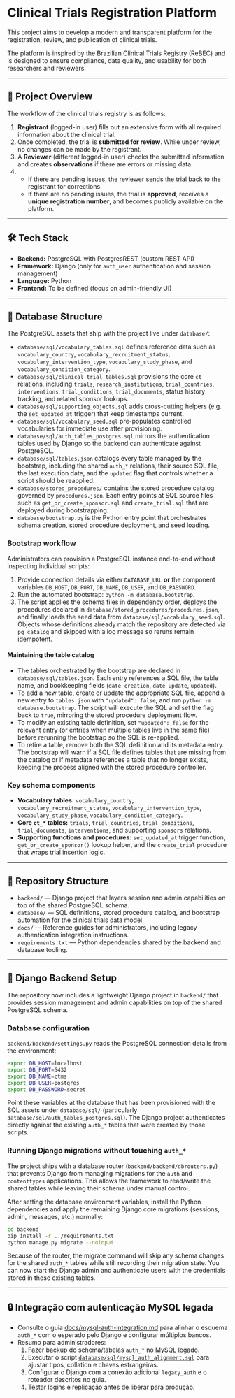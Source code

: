 # Clinical Trials Registration Platform

This project aims to develop a modern and transparent platform for the registration, review, and publication of clinical trials.

The platform is inspired by the Brazilian Clinical Trials Registry (ReBEC) and is designed to ensure compliance, data quality, and usability for both researchers and reviewers.

---

## 🚀 Project Overview

The workflow of the clinical trials registry is as follows:

1. **Registrant** (logged-in user) fills out an extensive form with all required information about the clinical trial.
2. Once completed, the trial is **submitted for review**. While under review, no changes can be made by the registrant.
3. A **Reviewer** (different logged-in user) checks the submitted information and creates **observations** if there are errors or missing data.
4. - If there are pending issues, the reviewer sends the trial back to the registrant for corrections.
   - If there are no pending issues, the trial is **approved**, receives a **unique registration number**, and becomes publicly available on the platform.

---

## 🛠️ Tech Stack

- **Backend:** PostgreSQL with PostgresREST (custom REST API)
- **Framework:** Django (only for `auth_user` authentication and session management)
- **Language:** Python
- **Frontend:** To be defined (focus on admin-friendly UI)

---

## 📑 Database Structure

The PostgreSQL assets that ship with the project live under `database/`:

- `database/sql/vocabulary_tables.sql` defines reference data such as
  `vocabulary_country`, `vocabulary_recruitment_status`,
  `vocabulary_intervention_type`, `vocabulary_study_phase`, and
  `vocabulary_condition_category`.
- `database/sql/clinical_trial_tables.sql` provisions the core `ct`
  relations, including `trials`, `research_institutions`,
  `trial_countries`, `interventions`, `trial_conditions`,
  `trial_documents`, status history tracking, and related sponsor lookups.
- `database/sql/supporting_objects.sql` adds cross-cutting helpers (e.g. the
  `set_updated_at` trigger) that keep timestamps current.
- `database/sql/vocabulary_seed.sql` pre-populates controlled vocabularies for
  immediate use after provisioning.
- `database/sql/auth_tables_postgres.sql` mirrors the authentication tables used
  by Django so the backend can authenticate against PostgreSQL.
- `database/sql/tables.json` catalogs every table managed by the bootstrap,
  including the shared `auth_*` relations, their source SQL file, the last
  execution date, and the `updated` flag that controls whether a script should
  be reapplied.
- `database/stored_procedures/` contains the stored procedure catalog governed
  by `procedures.json`. Each entry points at SQL source files such as
  `get_or_create_sponsor.sql` and `create_trial.sql` that are deployed during
  bootstrapping.
- `database/bootstrap.py` is the Python entry point that orchestrates schema
  creation, stored procedure deployment, and seed loading.

### Bootstrap workflow

Administrators can provision a PostgreSQL instance end-to-end without inspecting
individual scripts:

1. Provide connection details via either `DATABASE_URL` **or** the component
   variables `DB_HOST`, `DB_PORT`, `DB_NAME`, `DB_USER`, and `DB_PASSWORD`.
2. Run the automated bootstrap: `python -m database.bootstrap`.
3. The script applies the schema files in dependency order, deploys the
   procedures declared in `database/stored_procedures/procedures.json`, and
   finally loads the seed data from `database/sql/vocabulary_seed.sql`.
   Objects whose definitions already match the repository are detected via
   `pg_catalog` and skipped with a log message so reruns remain idempotent.

#### Maintaining the table catalog

- The tables orchestrated by the bootstrap are declared in
  `database/sql/tables.json`. Each entry references a SQL file, the table name,
  and bookkeeping fields (`date_creation`, `date_update`, `updated`).
- To add a new table, create or update the appropriate SQL file, append a new
  entry to `tables.json` with `"updated": false`, and run
  `python -m database.bootstrap`. The script will execute the SQL and set the
  flag back to `true`, mirroring the stored procedure deployment flow.
- To modify an existing table definition, set `"updated": false` for the
  relevant entry (or entries when multiple tables live in the same file) before
  rerunning the bootstrap so the SQL is re-applied.
- To retire a table, remove both the SQL definition and its metadata entry.
  The bootstrap will warn if a SQL file defines tables that are missing from the
  catalog or if metadata references a table that no longer exists, keeping the
  process aligned with the stored procedure controller.

### Key schema components

- **Vocabulary tables:** `vocabulary_country`,
  `vocabulary_recruitment_status`, `vocabulary_intervention_type`,
  `vocabulary_study_phase`, `vocabulary_condition_category`.
- **Core `ct_*` tables:** `trials`, `trial_countries`, `trial_conditions`,
  `trial_documents`, `interventions`, and supporting `sponsors` relations.
- **Supporting functions and procedures:** `set_updated_at` trigger function,
  `get_or_create_sponsor()` lookup helper, and the `create_trial` procedure that
  wraps trial insertion logic.

---

## 📂 Repository Structure

- `backend/` — Django project that layers session and admin capabilities on top
  of the shared PostgreSQL schema.
- `database/` — SQL definitions, stored procedure catalog, and bootstrap
  automation for the clinical trials data model.
- `docs/` — Reference guides for administrators, including legacy
  authentication integration instructions.
- `requirements.txt` — Python dependencies shared by the backend and database
  tooling.

---

## 🧭 Django Backend Setup

The repository now includes a lightweight Django project in `backend/` that provides session
management and admin capabilities on top of the shared PostgreSQL schema.

### Database configuration

`backend/backend/settings.py` reads the PostgreSQL connection details from the environment:

```bash
export DB_HOST=localhost
export DB_PORT=5432
export DB_NAME=ctms
export DB_USER=postgres
export DB_PASSWORD=secret
```

Point these variables at the database that has been provisioned with the SQL assets under
`database/sql/` (particularly `database/sql/auth_tables_postgres.sql`). The Django project
authenticates directly against the existing `auth_*` tables that were created by those scripts.

### Running Django migrations without touching `auth_*`

The project ships with a database router (`backend/backend/dbrouters.py`) that prevents Django
from managing migrations for the `auth` and `contenttypes` applications. This allows the framework
to read/write the shared tables while leaving their schema under manual control.

After setting the database environment variables, install the Python dependencies and apply the
remaining Django core migrations (sessions, admin, messages, etc.) normally:

```bash
cd backend
pip install -r ../requirements.txt
python manage.py migrate --noinput
```

Because of the router, the migrate command will skip any schema changes for the shared `auth_*`
tables while still recording their migration state. You can now start the Django admin and
authenticate users with the credentials stored in those existing tables.

---

## 🔒 Integração com autenticação MySQL legada

- Consulte o guia [docs/mysql-auth-integration.md](docs/mysql-auth-integration.md) para alinhar o esquema `auth_*` com o esperado pelo Django e configurar múltiplos bancos.
- Resumo para administradores:
  1. Fazer backup do schema/tabelas `auth_*` no MySQL legado.
  2. Executar o script [`database/sql/mysql_auth_alignment.sql`](database/sql/mysql_auth_alignment.sql) para ajustar tipos, collation e chaves estrangeiras.
  3. Configurar o Django com a conexão adicional `legacy_auth` e o roteador descritos no guia.
  4. Testar logins e replicação antes de liberar para produção.
